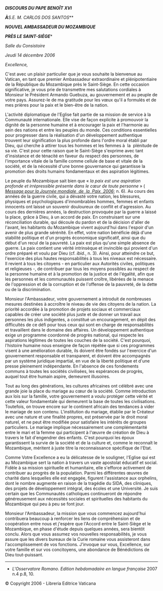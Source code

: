 ***DISCOURS DU PAPE BENOÎT XVI***

***À**S.E. M. CARLOS DOS SANTOS***

***NOUVEL AMBASSADEUR DU MOZAMBIQUE***

***PRÈS LE SAINT-SIÈGE****

*Salle du Consistoire*

*Jeudi 14 décembre 2006*

*Excellence,*

C'est avec un plaisir particulier que je vous souhaite la bienvenue au Vatican, en tant que premier Ambassadeur extraordinaire et plénipotentiaire de la République du Mozambique près le Saint-Siège. En cette occasion significative, je vous prie de transmettre mes salutations cordiales à Monsieur le Président Armando Guebuza, au gouvernement et au peuple de votre pays. Assurez-le de ma gratitude pour les vœux qu'il a formulés et de mes prières pour la paix et le bien-être de la nation.

L'activité diplomatique de l'Eglise fait partie de sa mission de service à la Communauté internationale. Elle vise de façon explicite à promouvoir la dignité de la personne humaine et à encourager la paix et l'harmonie au sein des nations et entre les peuples du monde. Ces conditions essentielles pour progresser dans la réalisation d'un développement authentique trouvent leur signification la plus profonde dans l'ordre moral établi par Dieu, qui cherche à attirer tous les hommes et les femmes à  la  plénitude de sa vie. C'est pour cette raison que le Saint-Siège s'exprime avec tant d'insistance et de ténacité en faveur du respect des personnes, de l'importance vitale de la famille comme cellule de base et vitale de la société, et de la nécessité d'une bonne gouvernance qui garantisse la promotion des droits humains fondamentaux et des aspiration légitimes.

Le peuple du Mozambique sait bien que « *la paix est une aspiration profonde et irrépressible présente dans le cœur de toute personne* » ( *[Message pour la Journée mondiale  de  la  Paix  2006](/content/benedict-xvi/fr/messages/peace/documents/hf_ben-xvi_mes_20051213_xxxix-world-day-peace.html)*; n. 6). Au cours des années de la guerre civile, qui a dévasté votre nation, les blessures, physiques et psychologiques d'innombrables hommes, femmes et enfants innocents ont laissé un souvenir douloureux de conflit et d'agression. Au cours des dernières années, la destruction provoquée par la guerre a laissé la place, grâce à Dieu, à un accord de paix. En construisant sur une réconciliation durable, qui découle du pardon et de la décision d'aller de l'avant, les habitants du Mozambique vivent aujourd'hui dans l'espoir d'un avenir de plus grande sérénité. En effet, votre nation bénéficie déjà d'une stabilité politique et d'un progrès économique significatif, ainsi que du début d'un recul de la pauvreté. La paix est plus qu'une simple absence de guerre. La paix contient une vérité intrinsèque et invincible qui provient d'un ordre préparé et voulu par Dieu (cf. *ibid*., n. 3). Ainsi, pour atteindre ce but, l'exercice des plus hautes responsabilités à tous les niveaux est nécessaire. Il revient à tous les citoyens - en particulier aux Autorités civiles, politiques et religieuses -, de contribuer par tous les moyens possibles au respect de la personne humaine et à la promotion de la justice et de l'égalité, afin que les personnes et les communautés puissent croître, libérées de la menace de l'oppression et de la corruption et de l'offense de la pauvreté, de la dette ou de la discrimination.

Monsieur l'Ambassadeur, votre gouvernement a introduit de nombreuses mesures destinées à accroître le niveau de vie des citoyens de la nation. La priorité accordée à la promotion de projets sociaux et commerciaux capables de créer une société plus juste et de donner un travail aux personnes les plus indigentes, a constitué un encouragement, en dépit des difficultés de ce défi pour tous ceux qui sont en charge de responsabilités et travaillent dans le domaine des affaires. Un développement authentique exige un programme coordonné de progrès national, qui respecte les aspirations légitimes de toutes les couches de la société. C'est pourquoi, l'histoire humaine nous enseigne de façon répétée que si ces programmes visent à une amélioration durable, ils doivent être fondés sur l'exercice d'un gouvernement responsable et transparent, et doivent être accompagnés par un système juridique impartial, en vue de la liberté politique et d'une presse pleinement indépendante. En l'absence de ces fondements communs à toutes les sociétés civilisées, les espérances de progrès, auquel tout être humain aspire, demeurent illusoires.

Tout au long des générations, les cultures africaines ont célébré avec une grande joie la place du mariage au cœur de la société. Comme introduction aux lois sur la famille, votre gouvernement a voulu protéger cette vérité et cette valeur fondamentale qui demeurent la base de toutes les civilisations. Toutefois, on trouve encore sur le continent africain des tendances à vider le mariage de son contenu. L'institution du mariage, établie par le Créateur avec une nature et une finalité propres, est préservée par le droit moral naturel, et ne peut être modifiée pour satisfaire les intérêts de groupes particuliers. Le mariage implique nécessairement une complémentarité entre le mari et la femme qui participent à l'œuvre de création de Dieu à travers le fait d'engendrer des enfants. C'est pourquoi les époux garantissent la survie de la société et de la culture et, comme le reconnaît le Mozambique, méritent à juste titre la reconnaissance spécifique de l'Etat.

Comme Votre Excellence a eu la délicatesse de le souligner, l'Eglise qui est au Mozambique sert la nation à travers un vaste apostolat éducatif et social. Fidèle à sa mission spirituelle et humanitaire, elle s'efforce activement de contribuer au progrès de la population. Parmi les différentes œuvres de charité dans lesquelles elle est engagée, figurent l'assistance aux orphelins, dont le nombre augmente en raison de la tragédie du SIDA, des cliniques, des projets de développement intégral, des écoles et une Université. Je suis certain que les Communautés catholiques continueront de répondre généreusement aux nécessités sociales et spirituelles des habitants du Mozambique qui peu à peu se font jour.

Monsieur l'Ambassadeur, la mission que vous commencez aujourd'hui contribuera beaucoup à renforcer les liens de compréhension et de coopération entre nous et j'espère que l'Accord entre le Saint-Siège et le Mozambique, en phase d'étude depuis quelques années, sera bientôt conclu. Alors que vous assumez vos nouvelles responsabilités, je vous assure que les divers bureaux de la Curie romaine vous assisteront dans l'accomplissement de vos fonctions. J'invoque sur vous, Excellence, sur votre famille et sur vos concitoyens, une abondance de Bénédictions de Dieu tout-puissant.

* * *

* *L'Osservatore Romano. Edition hebdomadaire en langue française* 2007 n.4 p.8, 10.

© Copyright 2006 - Libreria Editrice Vaticana